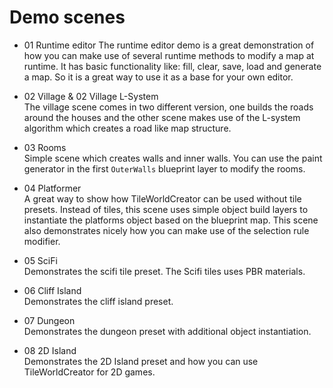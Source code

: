 # Demo scenes

+ 01 Runtime editor
The runtime editor demo is a great demonstration of how you can make use of 
several runtime methods to modify a map at runtime.
It has basic functionality like: fill, clear, save, load and generate a map. 
So it is a great way to use it as a base for your own editor.

+ 02 Village & 02 Village L-System  
The village scene comes in two different version, one builds the roads around the houses and the other scene makes use of the L-system algorithm
which creates a road like map structure.

+ 03 Rooms  
  Simple scene which creates walls and inner walls. You can use the paint generator in the first `OuterWalls` blueprint layer to modify the rooms.

+ 04 Platformer  
  A great way to show how TileWorldCreator can be used without tile presets. Instead of tiles, this scene uses simple object build layers to instantiate the platforms object based on the blueprint map. This scene also demonstrates nicely how you can make use of the selection rule modifier.

+ 05 SciFi  
  Demonstrates the scifi tile preset. The Scifi tiles uses PBR materials.

+ 06 Cliff Island  
  Demonstrates the cliff island preset.

+ 07 Dungeon  
  Demonstrates the dungeon preset with additional object instantiation.

+ 08 2D Island  
  Demonstrates the 2D Island preset and how you can use TileWorldCreator for 2D games.
